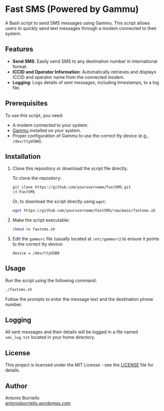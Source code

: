 # Fast SMS (Powered by Gammu)

A Bash script to send SMS messages using Gammu. This script allows users to quickly send text messages through a modem connected to their system.

## Features

- **Send SMS**: Easily send SMS to any destination number in international format.
- **ICCID and Operator Information**: Automatically retrieves and displays ICCID and operator name from the connected modem.
- **Logging**: Logs details of sent messages, including timestamps, to a log file.

## Prerequisites

To use this script, you need:
- A modem connected to your system.
- [Gammu](https://wammu.eu/gammu/) installed on your system.
- Proper configuration of Gammu to use the correct tty device (e.g., `/dev/ttyUSB0`).

## Installation

1. Clone this repository or download the script file directly.

   To clone the repository:

   ```bash
   git clone https://github.com/yourusername/FastSMS.git
   cd FastSMS
   ```

   Or, to download the script directly using `wget`:

   ```bash
   wget https://github.com/yourusername/FastSMS/raw/main/fastsms.sh
   ```

2. Make the script executable:

   ```bash
   chmod +x fastsms.sh
   ```

3. Edit the `gammurc` file (usually located at `/etc/gammurc`) to ensure it points to the correct tty device:

   ```
   device = /dev/ttyUSB0
   ```

## Usage

Run the script using the following command:

```bash
./fastsms.sh
```

Follow the prompts to enter the message text and the destination phone number.

## Logging

All sent messages and their details will be logged in a file named `sms_log.txt` located in your home directory.

## License

This project is licensed under the MIT License - see the [LICENSE](LICENSE) file for details.

## Author

Antonio Borriello  
[antonioborriello.wordpress.com](https://antonioborriello.wordpress.com)
